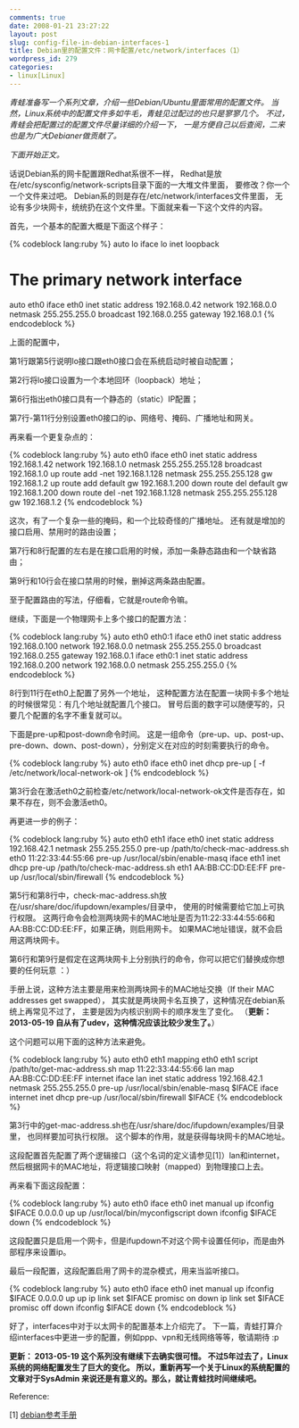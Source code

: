 ```yaml
---
comments: true
date: 2008-01-21 23:27:22
layout: post
slug: config-file-in-debian-interfaces-1
title: Debian里的配置文件：网卡配置/etc/network/interfaces（1）
wordpress_id: 279
categories:
- linux[Linux]
---
```


_青蛙准备写一个系列文章，介绍一些Debian/Ubuntu里面常用的配置文件。
当然，Linux系统中的配置文件多如牛毛，青蛙见过配过的也只是寥寥几个。
不过，青蛙会把配置过的配置文件尽量详细的介绍一下，
一是方便自己以后查阅，二来也是为广大Debianer做贡献了。_

_下面开始正文。_

话说Debian系的网卡配置跟Redhat系很不一样，
Redhat是放在/etc/sysconfig/network-scripts目录下面的一大堆文件里面，
要修改？你一个一个文件来过吧。
Debian系的则是存在/etc/network/interfaces文件里面，
无论有多少块网卡，统统扔在这个文件里。下面就来看一下这个文件的内容。

首先，一个基本的配置大概是下面这个样子：

{% codeblock lang:ruby %}
auto lo
iface lo inet loopback

# The primary network interface
auto eth0
iface eth0 inet static
     address 192.168.0.42
     network 192.168.0.0
     netmask 255.255.255.0
     broadcast 192.168.0.255
     gateway 192.168.0.1
{% endcodeblock %}

上面的配置中，

第1行跟第5行说明lo接口跟eth0接口会在系统启动时被自动配置；

第2行将lo接口设置为一个本地回环（loopback）地址；

第6行指出eth0接口具有一个静态的（static）IP配置；

第7行-第11行分别设置eth0接口的ip、网络号、掩码、广播地址和网关。


再来看一个更复杂点的：

{% codeblock lang:ruby %}
auto eth0
iface eth0 inet static
    address 192.168.1.42
    network 192.168.1.0
    netmask 255.255.255.128
    broadcast 192.168.1.0
    up route add -net 192.168.1.128 netmask 255.255.255.128 gw 192.168.1.2
    up route add default gw 192.168.1.200
    down route del default gw 192.168.1.200
    down route del -net 192.168.1.128 netmask 255.255.255.128 gw 192.168.1.2
{% endcodeblock %}

这次，有了一个复杂一些的掩码，和一个比较奇怪的广播地址。
还有就是增加的接口启用、禁用时的路由设置；

第7行和8行配置的左右是在接口启用的时候，添加一条静态路由和一个缺省路由；

第9行和10行会在接口禁用的时候，删掉这两条路由配置。

至于配置路由的写法，仔细看，它就是route命令嘛。


继续，下面是一个物理网卡上多个接口的配置方法：

{% codeblock lang:ruby %}
auto eth0 eth0:1
iface eth0 inet static
    address 192.168.0.100
    network 192.168.0.0
    netmask 255.255.255.0
    broadcast 192.168.0.255
    gateway 192.168.0.1
iface eth0:1 inet static
    address 192.168.0.200
    network 192.168.0.0
    netmask 255.255.255.0
{% endcodeblock %}

8行到11行在eth0上配置了另外一个地址，
这种配置方法在配置一块网卡多个地址的时候很常见：有几个地址就配置几个接口。
冒号后面的数字可以随便写的，只要几个配置的名字不重复就可以。


下面是pre-up和post-down命令时间。
这是一组命令（pre-up、up、post-up、pre-down、down、post-down），分别定义在对应的时刻需要执行的命令。

{% codeblock lang:ruby %}
auto eth0
iface eth0 inet dhcp
    pre-up [ -f /etc/network/local-network-ok ]
{% endcodeblock %}

第3行会在激活eth0之前检查/etc/network/local-network-ok文件是否存在，如果不存在，则不会激活eth0。


再更进一步的例子：

{% codeblock lang:ruby %}
auto eth0 eth1
iface eth0 inet static
    address 192.168.42.1
    netmask 255.255.255.0
    pre-up /path/to/check-mac-address.sh eth0 11:22:33:44:55:66
    pre-up /usr/local/sbin/enable-masq
iface eth1 inet dhcp
    pre-up /path/to/check-mac-address.sh eth1 AA:BB:CC:DD:EE:FF
    pre-up /usr/local/sbin/firewall
{% endcodeblock %}

第5行和第8行中，check-mac-address.sh放在/usr/share/doc/ifupdown/examples/目录中，
使用的时候需要给它加上可执行权限。
这两行命令会检测两块网卡的MAC地址是否为11:22:33:44:55:66和AA:BB:CC:DD:EE:FF，如果正确，则启用网卡。
如果MAC地址错误，就不会启用这两块网卡。

第6行和第9行是假定在这两块网卡上分别执行的命令，你可以把它们替换成你想要的任何玩意 ：）

手册上说，这种方法主要是用来检测两块网卡的MAC地址交换（If their MAC addresses get swapped），
其实就是两块网卡名互换了，这种情况在debian系统上再常见不过了， 主要是因为内核识别网卡的顺序发生了变化。
（__更新： 2013-05-19 自从有了udev，这种情况应该比较少发生了。__）

这个问题可以用下面的这种方法来避免。


{% codeblock lang:ruby %}
auto eth0 eth1
mapping eth0 eth1
    script /path/to/get-mac-address.sh
    map 11:22:33:44:55:66 lan
    map AA:BB:CC:DD:EE:FF internet
iface lan inet static
    address 192.168.42.1
    netmask 255.255.255.0
    pre-up /usr/local/sbin/enable-masq $IFACE
iface internet inet dhcp
    pre-up /usr/local/sbin/firewall $IFACE
{% endcodeblock %}

第3行中的get-mac-address.sh也在/usr/share/doc/ifupdown/examples/目录里，
也同样要加可执行权限。
这个脚本的作用，就是获得每块网卡的MAC地址。

这段配置首先配置了两个逻辑接口（这个名词的定义请参见\[1\]）lan和internet，
然后根据网卡的MAC地址，将逻辑接口映射（mapped）到物理接口上去。


再来看下面这段配置：

{% codeblock lang:ruby %}
auto eth0
iface eth0 inet manual
    up ifconfig $IFACE 0.0.0.0 up
    up /usr/local/bin/myconfigscript
    down ifconfig $IFACE down
{% endcodeblock %}

这段配置只是启用一个网卡，但是ifupdown不对这个网卡设置任何ip，而是由外部程序来设置ip。


最后一段配置，这段配置启用了网卡的混杂模式，用来当监听接口。

{% codeblock lang:ruby %}
auto eth0
iface eth0 inet manual
    up ifconfig $IFACE 0.0.0.0 up
    up ip link set $IFACE promisc on
    down ip link set $IFACE promisc off
    down ifconfig $IFACE down
{% endcodeblock %}


好了，interfaces中对于以太网卡的配置基本上介绍完了。
下一篇，青蛙打算介绍interfaces中更进一步的配置，例如ppp、vpn和无线网络等等，敬请期待 :p

__更新： 2013-05-19 这个系列没有继续下去确实很可惜。
不过5年过去了，Linux系统的网络配置发生了巨大的变化。
所以，重新再写一个关于Linux的系统配置的文章对于SysAdmin
来说还是有意义的。那么，就让青蛙找时间继续吧。__

Reference:

\[1\] [debian参考手册](http://www.debian.org/doc/manuals/reference/ch-gateway.zh-cn.html#s-net-reconf)
